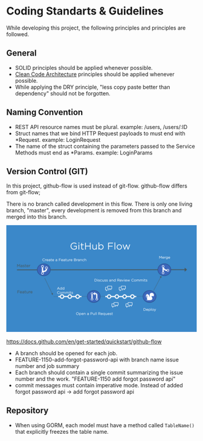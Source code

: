 # Coding Standarts & Guidelines

While developing this project, the following principles and principles are followed.

## General

- SOLID principles should be applied whenever possible.
- [Clean Code Architecture](https://blog.cleancoder.com/uncle-bob/2012/08/13/the-clean-architecture.html) principles should be applied whenever possible.
- While applying the DRY principle, "less copy paste better than dependency" should not be forgotten.

## Naming Convention

- REST API resource names must be plural. example: /users, /users/:ID
- Struct names that we bind HTTP Request payloads to must end with \*Request. example: LoginRequest
- The name of the struct containing the parameters passed to the Service Methods must end as \*Params. example: LoginParams

## Version Control (GIT)

In this project, github-flow is used instead of git-flow. github-flow differs from git-flow;

There is no branch called development in this flow. There is only one living branch, "master", every development is removed from this branch and merged into this branch.

![x](./githubflow.png)

https://docs.github.com/en/get-started/quickstart/github-flow

- A branch should be opened for each job.
- FEATURE-1150-add-forgot-password-api with branch name issue number and job summary
- Each branch should contain a single commit summarizing the issue number and the work. "FEATURE-1150 add forgot password api"
- commit messages must contain imperative mode. Instead of added forgot password api -> add forgot password api

## Repository

- When using GORM, each model must have a method called `TableName()` that explicitly freezes the table name.
